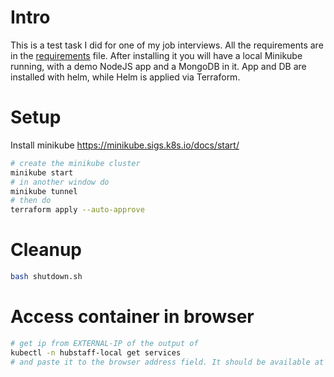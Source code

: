 # Intro
This is a test task I did for one of my job interviews. All the requirements are in the [requirements](./requirements.md) file.
After installing it you will have a local Minikube running, with a demo NodeJS app and a MongoDB in it. App and DB are installed with helm, while Helm is applied via Terraform.

# Setup
Install minikube https://minikube.sigs.k8s.io/docs/start/

```bash
# create the minikube cluster
minikube start
# in another window do 
minikube tunnel
# then do
terraform apply --auto-approve

```

# Cleanup

```bash
bash shutdown.sh
```

# Access container in browser
```bash
# get ip from EXTERNAL-IP of the output of 
kubectl -n hubstaff-local get services
# and paste it to the browser address field. It should be available at port 80
```